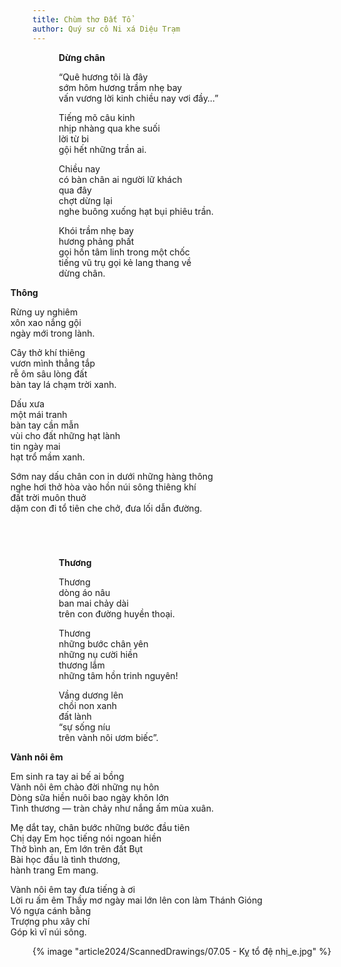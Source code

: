 ```yaml
---
title: Chùm thơ Đất Tổ
author: Quý sư cô Ni xá Diệu Trạm
---
```


<div class="verse" style="padding-left: 3em;"><p><b>Dừng chân</b></p>
<p>“Quê hương tôi là đây<br/>
sớm hôm hương trầm nhẹ bay<br/>
vấn vương lời kinh chiều nay vơi đầy…”</p>

<p>Tiếng mõ câu kinh<br/>
nhịp nhàng qua khe suối<br/>
lời từ bi<br/>
gội hết những trần ai.</p>

<p>Chiều nay<br/>
có bàn chân ai người lữ khách<br/>
qua đây<br/>
chợt dừng lại<br/>
nghe buông xuống hạt bụi phiêu trần.</p>

<p>Khói trầm nhẹ bay<br/>
hương phảng phất<br/>
gọi hồn tâm linh trong một chốc<br/>
tiếng vũ trụ gọi kẻ lang thang về<br/>
dừng chân.</p></div>




<div class="verse" style="position: relative; width: 107%; left: -7%"><p><b>Thông</b></p>
<p>Rừng uy nghiêm<br/>
xôn xao nắng gội<br/>
ngày mới trong lành.</p>

<p>Cây thở khí thiêng<br/>
vươn mình thẳng tắp<br/>
rễ ôm sâu lòng đất<br/>
bàn tay lá chạm trời xanh.</p>

<p>Dấu xưa<br/>
một mái tranh<br/>
bàn tay cần mẫn<br/>
vùi cho đất những hạt lành<br/>
tin ngày mai<br/>
hạt trổ mầm xanh.</p>

<p>Sớm nay dấu chân con in dưới những hàng thông<br/>
nghe hơi thở hòa vào hồn núi sông thiêng khí<br/>
đất trời muôn thuở<br/>
dặm con đi tổ tiên che chở, đưa lối dẫn đường.</p></div>



<!-- arrange following 2 poems on same vertical position by breaking the flow. -->
<div style="column-span: all; height: 3em;"></div>


<div class="verse" style="padding-left: 3em;"><p><b>Thương</b></p>
<p>Thương<br/>
dòng áo nâu<br/>
ban mai chảy dài<br/>
trên con đường huyền thoại.</p>

<p>Thương<br/>
những bước chân yên<br/>
những nụ cười hiền<br/>
thương lắm<br/>
những tâm hồn trinh nguyên!</p>

<p>Vầng dương lên<br/>
chồi non xanh<br/>
đất lành<br/>
“sự sống níu<br/>
trên vành nôi ươm biếc”.</p></div>



<div class="verse" style="position: relative; width: 107%; left: -7%"><p><b>Vành nôi êm</b></p>
<p>Em sinh ra tay ai bế ai bồng<br/>
Vành nôi êm chào đời những nụ hôn<br/>
Dòng sữa hiền nuôi bao ngày khôn lớn<br/>
Tình thương — tràn chảy như nắng ấm mùa xuân.</p>

<p>Mẹ dắt tay, chân bước những bước đầu tiên<br/>
Chị dạy Em học tiếng nói ngoan hiền<br/>
Thở bình an, Em lớn trên đất Bụt<br/>
Bài học đầu là tình thương,<br/>
hành trang Em mang.</p>

<p>Vành nôi êm tay đưa tiếng à ơi<br/>
Lời ru ấm êm Thầy mơ ngày mai lớn lên con làm Thánh Gióng<br/>
Vó ngựa cánh bằng<br/>
Trượng phu xây chí<br/>
Góp kì vĩ núi sông.</p></div>

<div class="article-end"></div>

<div class="page-break"></div>

{% image "article2024/ScannedDrawings/07.05 - Kỵ tổ đệ nhị_e.jpg" %}
